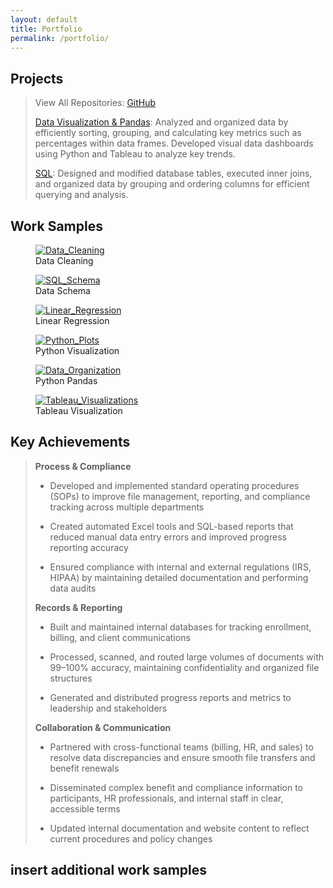 ```yaml
---
layout: default
title: Portfolio
permalink: /portfolio/
---
```


## Projects

> View All Repositories: [GitHub](https://github.com/JerricaRaemer)
>  
> [Data Visualization & Pandas](https://github.com/JerricaRaemer/Data_Visualization): Analyzed and organized data by efficiently sorting, grouping, and calculating key metrics such as percentages within data frames. Developed visual data dashboards using Python and Tableau to analyze key trends.
> 
> [SQL](https://github.com/JerricaRaemer/SQL_Data): Designed and modified database tables, executed inner joins, and organized data by grouping and ordering columns for efficient querying and analysis.
>  

## Work Samples

<div class="gallery-grid">
  <div class="gallery">
    <figure>
      <a target="_blank" href="{{ '/assets/images/Data_Cleaning_SQL_Python.jpg' | relative_url }}">
        <img src="{{ '/assets/images/Data_Cleaning_SQL_Python.jpg' | relative_url }}" alt="Data_Cleaning" />
      </a>
      <figcaption>Data Cleaning</figcaption>
    </figure>
  </div>
</div>

<div class="gallery">
  <figure>
    <a target="_blank" href="{{ '/assets/images/SQL_Table_Schema.jpg' | relative_url }}">
      <img src="{{ '/assets/images/SQL_Table_Schema.jpg' | relative_url }}" alt="SQL_Schema" />
    </a>
    <figcaption>Data Schema</figcaption>
  </figure>
</div>

<div class="gallery">
  <figure>
    <a target="_blank" href="{{ '/assets/images/Linear_Regression.jpg' | relative_url }}">
      <img src="{{ '/assets/images/Linear_Regression.jpg' | relative_url }}" alt="Linear_Regression" />
    </a>
    <figcaption>Linear Regression</figcaption>
  </figure>
</div>

<div class="gallery">
  <figure>
    <a target="_blank" href="{{ '/assets/images/Line_Plot_Python.jpg' | relative_url }}">
      <img src="{{ '/assets/images/Line_Plot_Python.jpg' | relative_url }}" alt="Python_Plots" />
    </a>
    <figcaption>Python Visualization</figcaption>
  </figure>
</div>

<div class="gallery">
  <figure>
    <a target="_blank" href="{{ '/assets/images/Python_Dict.jpg' | relative_url }}">
      <img src="{{ '/assets/images/Python_Dict.jpg' | relative_url }}" alt="Data_Organization" />
    </a>
    <figcaption>Python Pandas</figcaption>
  </figure>
</div>

<div class="gallery">
  <figure>
    <a target="_blank" href="{{ '/assets/images/Tableau_Music.jpg' | relative_url }}">
      <img src="{{ '/assets/images/Tableau_Music.jpg' | relative_url }}" alt="Tableau_Visualizations" />
    </a>
    <figcaption>Tableau Visualization</figcaption>
  </figure>
</div>
</div>

## Key Achievements

> **Process & Compliance**
>
> * Developed and implemented standard operating procedures (SOPs) to improve file management, reporting, and compliance tracking across multiple departments
>
> * Created automated Excel tools and SQL-based reports that reduced manual data entry errors and improved progress reporting accuracy
>
> * Ensured compliance with internal and external regulations (IRS, HIPAA) by maintaining detailed documentation and performing data audits
>
> **Records & Reporting**
>
> * Built and maintained internal databases for tracking enrollment, billing, and client communications
>
> * Processed, scanned, and routed large volumes of documents with 99–100% accuracy, maintaining confidentiality and organized file structures
>
> * Generated and distributed progress reports and metrics to leadership and stakeholders
>
> **Collaboration & Communication**
>
> * Partnered with cross-functional teams (billing, HR, and sales) to resolve data discrepancies and ensure smooth file transfers and benefit renewals
>
> * Disseminated complex benefit and compliance information to participants, HR professionals, and internal staff in clear, accessible terms
> 
> * Updated internal documentation and website content to reflect current procedures and policy changes
> 

## insert additional work samples
